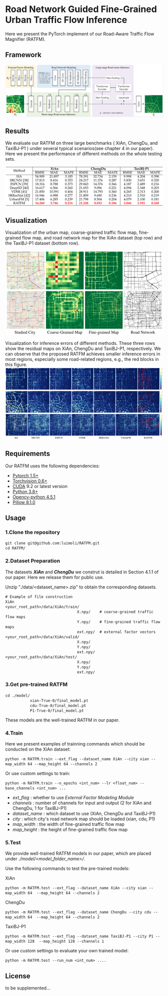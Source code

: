 # Road Network Guided Fine-Grained Urban Traffic Flow Inference
<!-- This work focus on how to accurately generate fine-grained data from coarse-grained data collected with a small number of traffic sensors, which is termed fine-grained urban traffic flow inference.
we propose a novel Road-Aware Traffic Flow Magnifier (RATFM), which fully exploits the prior knowledge of road network to learn the distribution patterns of fine-grained traffic flow. -->
Here we present the PyTorch implement of our Road-Aware Traffic Flow Magnifier (RATFM).
## Framework
<!-- ![](img/framework.png) -->
![](imgs/RATFM_network.png)

## Results
We evaluate our RATFM on three large benchmarks ( XiAn, ChengDu, and TaxiBJ-P1 ) under several typical scenarios(see chapter 4 in our paper).
Here we present the performance of different methods on the whole testing sets.

![](imgs/performance_comparision.png)

## Visualization
Visualization of the urban map, coarse-grained traffic flow map, fine-grained flow map, and road network map for the XiAn dataset (top row) and the TaxiBJ-P1 dataset (bottom row).

![](imgs/visualization_example.png)


Visualization for inference errors of different methods. These three rows show the residual maps on XiAn, ChengDu and TaxiBJ-P1,
respectively. We can observe that the proposed RATFM achieves smaller inference errors in most regions, especially some road-related regions,
e.g., the red blocks in this figure.
![](imgs/inference_errors.png)

<!-- to be supplemented... -->

## Requirements
Our RATFM uses the following dependencies: 

* [Pytorch 1.5+](https://pytorch.org/get-started/locally/)
* [Torchvision 0.6+](https://pytorch.org/get-started/locally/)
* [CUDA](https://developer.nvidia.com/cuda-downloads) 9.2 or latest version
* [Python 3.8+](https://www.python.org/downloads/)
* [Opencv-python 4.5.1](https://pypi.org/project/opencv-python/)
* [Pillow 8.1.0](https://pypi.org/project/Pillow/)

## Usage

###  1.Clone the repository
```
git clone git@github.com:luimoli/RATFM.git
cd RATFM/
```

### 2.Dataset Preparation
The datasets ***XiAn*** and ***ChengDu*** we construt is detailed in Section 4.1.1 of our paper. Here we release them for public use. 

Unzip "./data/<dataset_name>.zip" to obtain the corresponding datasets. 

<!-- For example, the path of training input need to be "./data/P1/train/X.npy". -->
```
# Example of file construction 
XiAn
<your_root_path>/data/XiAn/train/
                                X.npy/    # coarse-grained traffic flow maps
                                Y.npy/    # fine-grained traffic flow maps
                                ext.npy/  # external factor vectors
<your_root_path>/data/XiAn/valid/
                                X.npy/    
                                Y.npy/    
                                ext.npy/  
<your_root_path>/data/XiAn/test/
                                X.npy/    
                                Y.npy/    
                                ext.npy/  
```

### 3.Get pre-trained RATFM
```
cd ./model/
           xian-True-0/final_model.pt
           cdu-True-0/final_model.pt
           P1-True-0/final_model.pt
```
These models are the well-trained RATFM in our paper.

<!-- to be supplemented... -->


### 4.Train

Here we present examples of trainning commands which should be conducted on the XiAn dataset:

```
python -m RATFM.train --ext_flag --dataset_name XiAn --city xian --map_width 64 --map_height 64 --channels 2
```
<!-- Train RATFM without *External Factor Modeling Module*:
```
python -m RATFM.train --folder_name <your_custom_folder> --dataset_name XiAn --city xian --map_width 64 --map_height 64 --channels 2
``` -->
Or use custom settings to train:
```
python -m RATFM.train --n_epochs <int_num> --lr <float_num> --base_channels <int_num> ...
```
<!-- Several important input arguments: -->
- *ext_flag* : whether to use *External Factor Modeling Module*
- *channels* : number of channels for input and output (2 for XiAn and ChengDu, 1 for TaxiBJ-P1)
- *dataset_name* : which dataset to use (XiAn, ChengDu and TaxiBJ-P1)
- *city* : which city's road network map should be loaded (xian, cdu, P1)
- *map_width* : the width of fine-grained traffic flow map
- *map_height* : the height of fine-grained traffic flow map
<!-- - *folder_name* : set a folder to preserve the trained models, which will be generated under *./model/<folder_name>/* -->
<!-- - ... -->



<!-- to be supplemented... -->

### 5.Test
We provide well-trained RATFM models in our paper, which are placed under *./model/<model_folder_name>/*.

Use the following commands to test the pre-trained models:

XiAn
```
python -m RATFM.test --ext_flag --dataset_name XiAn --city xian --map_width 64  --map_height 64 --channels 2
```

ChengDu
```
python -m RATFM.test --ext_flag --dataset_name ChengDu --city cdu --map_width 64  --map_height 64 --channels 2
```

TaxiBJ-P1
```
python -m RATFM.test --ext_flag --dataset_name TaxiBJ-P1 --city P1 --map_width 128  --map_height 128 --channels 1
```

Or use custom settings to evaluate your own trained model:
```
python -m RATFM.test --run_num <int_num> ....
```




## License
to be supplemented...

